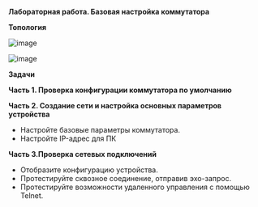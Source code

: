 **Лабораторная работа. Базовая настройка коммутатора**

**Топология**

![image](https://github.com/larakor/Network-/assets/164779961/eef39b61-ce8f-40df-9596-ce3064fc8c1c)


 ![image](https://github.com/larakor/Network-/assets/164779961/bbe160b7-89c8-454e-8700-bffc71ecb94e)


**Задачи**

**Часть 1. Проверка конфигурации коммутатора по умолчанию**

**Часть 2. Создание сети и настройка основных параметров устройства**
-	Настройте базовые параметры коммутатора.
-	Настройте IP-адрес для ПК

**Часть 3.Проверка сетевых подключений**
-	Отобразите конфигурацию устройства.
-	Протестируйте сквозное соединение, отправив эхо-запрос.
-	Протестируйте возможности удаленного управления с помощью Telnet.
